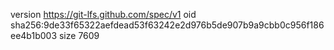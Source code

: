 version https://git-lfs.github.com/spec/v1
oid sha256:9de33f65322aefdead53f63242e2d976b5de907b9a9cbb0c956f186ee4b1b003
size 7609

